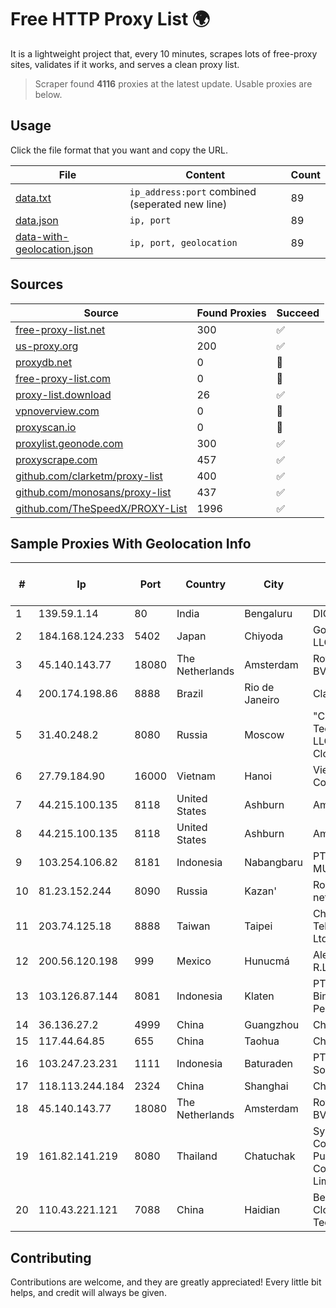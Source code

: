 
# Free HTTP Proxy List 🌍

It is a lightweight project that, every 10 minutes, scrapes lots of free-proxy sites, validates if it works, and serves a clean proxy list.


> Scraper found **4116** proxies at the latest update. Usable proxies are below.

## Usage

Click the file format that you want and copy the URL.


|File|Content|Count|
|----|-------|-----|
|[data.txt](https://raw.githubusercontent.com/themiralay/Proxy-List-World/master/data.txt)|`ip_address:port` combined (seperated new line)|89|
|[data.json](https://raw.githubusercontent.com/themiralay/Proxy-List-World/master/data.json)|`ip, port`|89|
|[data-with-geolocation.json](https://raw.githubusercontent.com/themiralay/Proxy-List-World/master/data-with-geolocation.json)|`ip, port, geolocation`|89|

## Sources

|Source|Found Proxies|Succeed|
|------|-------------|-------|
|[free-proxy-list.net](https://free-proxy-list.net)|300|✅|
|[us-proxy.org](https://www.us-proxy.org)|200|✅|
|[proxydb.net](http://proxydb.net)|0|🚫|
|[free-proxy-list.com](https://free-proxy-list.com/?page=&port=&type%5B%5D=http&type%5B%5D=https&up_time=0&search=Search)|0|🚫|
|[proxy-list.download](https://www.proxy-list.download/HTTP)|26|✅|
|[vpnoverview.com](https://vpnoverview.com/privacy/anonymous-browsing/free-proxy-servers)|0|🚫|
|[proxyscan.io](https://www.proxyscan.io)|0|🚫|
|[proxylist.geonode.com](https://proxylist.geonode.com/api/proxy-list?limit=300&page=1&sort_by=lastChecked&sort_type=desc&protocols=http,https)|300|✅|
|[proxyscrape.com](https://api.proxyscrape.com/v2/?request=displayproxies&protocol=http&timeout=10000&country=all&ssl=all&anonymity=all)|457|✅|
|[github.com/clarketm/proxy-list](https://raw.githubusercontent.com/clarketm/proxy-list/master/proxy-list-raw.txt)|400|✅|
|[github.com/monosans/proxy-list](https://raw.githubusercontent.com/monosans/proxy-list/main/proxies/http.txt)|437|✅|
|[github.com/TheSpeedX/PROXY-List](https://raw.githubusercontent.com/TheSpeedX/PROXY-List/master/http.txt)|1996|✅|


## Sample Proxies With Geolocation Info

|#|Ip|Port|Country|City|Internet Service Provider|
|-|--|----|-------|----|-------------------------|
|1|139.59.1.14|80|India|Bengaluru|DIGITALOCEAN|
|2|184.168.124.233|5402|Japan|Chiyoda|GoDaddy.com, LLC|
|3|45.140.143.77|18080|The Netherlands|Amsterdam|RoyaleHosting BV|
|4|200.174.198.86|8888|Brazil|Rio de Janeiro|Claro S.A|
|5|31.40.248.2|8080|Russia|Moscow|"Cloud Technologies" LLC trading as Cloud.ru|
|6|27.79.184.90|16000|Vietnam|Hanoi|Viettel Corporation|
|7|44.215.100.135|8118|United States|Ashburn|Amazon.com|
|8|44.215.100.135|8118|United States|Ashburn|Amazon.com|
|9|103.254.106.82|8181|Indonesia|Nabangbaru|PT GIGA PATRA MULTIMEDIA|
|10|81.23.152.244|8090|Russia|Kazan'|Rostelecom networks|
|11|203.74.125.18|8888|Taiwan|Taipei|Chunghwa Telecom Co., Ltd.|
|12|200.56.120.198|999|Mexico|Hunucmá|Alestra, S. de R.L. de C.V.|
|13|103.126.87.144|8081|Indonesia|Klaten|PT. Rasi Bintang Perkasa|
|14|36.136.27.2|4999|China|Guangzhou|China Mobile|
|15|117.44.64.85|655|China|Taohua|Chinanet|
|16|103.247.23.231|1111|Indonesia|Baturaden|PT wifian Solution|
|17|118.113.244.184|2324|China|Shanghai|Chinanet|
|18|45.140.143.77|18080|The Netherlands|Amsterdam|RoyaleHosting BV|
|19|161.82.141.219|8080|Thailand|Chatuchak|Symphony Communication Public Company Limited|
|20|110.43.221.121|7088|China|Haidian|Beijing Kingsoft Cloud Internet Technology Co|



## Contributing

Contributions are welcome, and they are greatly appreciated! Every
little bit helps, and credit will always be given.

